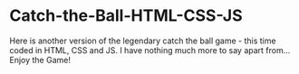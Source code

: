 # Catch-the-Ball-HTML-CSS-JS
Here is another version of the legendary catch the ball game - this time coded in HTML, CSS and JS. I have nothing much more to say apart from... Enjoy the Game!
